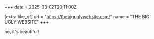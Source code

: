 +++
date = 2025-03-02T20:11:00Z

[extra.like_of]
url = "https://thebiguglywebsite.com/"
name = "THE BIG UGLY WEBSITE"
+++

no, it's beautiful!<!-- more -->
